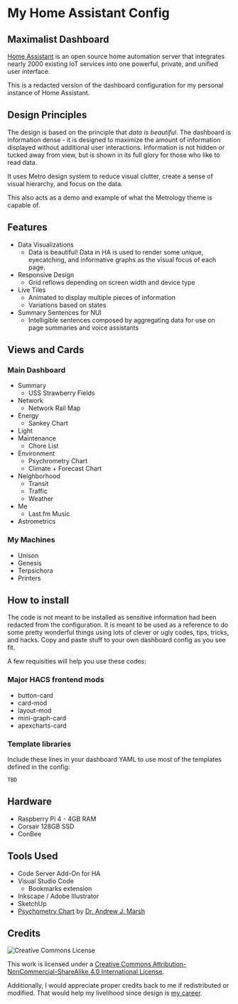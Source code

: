 # My Home Assistant Config

## Maximalist Dashboard

[Home Assistant](https://www.home-assistant.io/) is an open source home automation server that integrates nearly 2000 existing IoT services into one powerful, private, and unified user interface.

This is a redacted version of the dashboard configuration for my personal instance of Home Assistant.

## Design Principles

The design is based on the principle that *data is beautiful*. The dashboard is information dense - it is designed to maximize the amount of information displayed without additional user interactions. Information is not hidden or tucked away from view, but is shown in its full glory for those who like to read data.

It uses Metro design system to reduce visual clutter, create a sense of visual hierarchy, and focus on the data.

This also acts as a demo and example of what the Metrology theme is capable of.

## Features

- Data Visualizations
  - Data is beautiful! Data in HA is used to render some unique, eyecatching, and informative graphs as the visual focus of each page.
- Responsive Design
  - Grid reflows depending on screen width and device type
- Live Tiles
  - Animated to display multiple pieces of information
  - Variations based on states
- Summary Sentences for NUI
  - Intelligible sentences composed by aggregating data for use on page summaries and voice assistants

## Views and Cards

### Main Dashboard
- Summary
  - USS Strawberry Fields
- Network
  - Network Rail Map
- Energy
  - Sankey Chart
- Light
- Maintenance
  - Chore List
- Environment
  - Psychrometry Chart
  - Climate + Forecast Chart
- Neighborhood
  - Transit
  - Traffic
  - Weather
- Me
  - Last.fm Music
- Astrometrics

### My Machines
- Unison
- Genesis
- Terpsichora
- Printers


## How to install

The code is not meant to be installed as sensitive information had been redacted from the configuration. It is meant to be used as a reference to do some pretty wonderful things using lots of clever or ugly codes, tips, tricks, and hacks. Copy and paste stuff to your own dashboard config as you see fit.

A few requisities will help you use these codes:

### Major HACS frontend mods

- button-card
- card-mod
- layout-mod
- mini-graph-card
- apexcharts-card

### Template libraries

Include these lines in your dashboard YAML to use most of the templates defined in the config:

```
TBD

```

## Hardware

- Raspberry Pi 4 - 4GB RAM
- Corsair 128GB SSD
- ConBee

## Tools Used

- Code Server Add-On for HA
- Visual Studio Code
  - Bookmarks extension
- Inkscape / Adobe Illustrator
- SketchUp
- [Psychometry Chart](https://drajmarsh.bitbucket.io/psychro-chart2d.html) by [Dr. Andrew J. Marsh](http://andrewmarsh.com/)

## Credits

![Creative Commons License](https://i.creativecommons.org/l/by-nc-sa/4.0/88x31.png)

This work is licensed under a [Creative Commons Attribution-NonCommercial-ShareAlike 4.0 International License](http://creativecommons.org/licenses/by-nc-sa/4.0/).

Additionally, I would appreciate proper credits back to me if redistributed or modified. That would help my livelihood since design is [my career](https://MadelenaMak.com).
